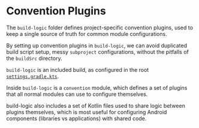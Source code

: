 # Convention Plugins

The `build-logic` folder defines project-specific convention plugins, used to keep a single
source of truth for common module configurations.

By setting up convention plugins in `build-logic`, we can avoid duplicated build script setup,
messy `subproject` configurations, without the pitfalls of the `buildSrc` directory.

`build-logic` is an included build, as configured in the root
[`settings.gradle.kts`](../settings.gradle.kts).

Inside `build-logic` is a `convention` module, which defines a set of plugins that all normal
modules can use to configure themselves.

build-logic also includes a set of Kotlin files used to share logic between plugins themselves,
which is most useful for configuring Android components (libraries vs applications) with shared
code.